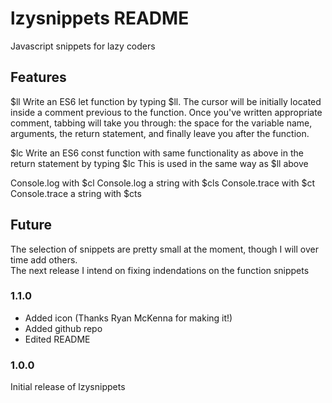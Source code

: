 # lzysnippets README

Javascript snippets for lazy coders

## Features
$ll
Write an ES6 let function by typing $ll.  The cursor will be initially located inside a comment previous to the function.  Once you've written appropriate comment, tabbing will take you through: the space for the variable name, arguments, the return statement, and finally leave you after the function.

$lc
Write an ES6 const function with same functionality as above in the return statement by typing $lc
This is used in the same way as $ll above

Console.log with $cl
Console.log a string with $cls
Console.trace with $ct
Console.trace a string with $cts

## Future
The selection of snippets are pretty small at the moment, though I will over time add others.  
The next release I intend on fixing indendations on the function snippets 

### 1.1.0
- Added icon (Thanks Ryan McKenna for making it!)
- Added github repo
- Edited README

### 1.0.0
Initial release of lzysnippets

